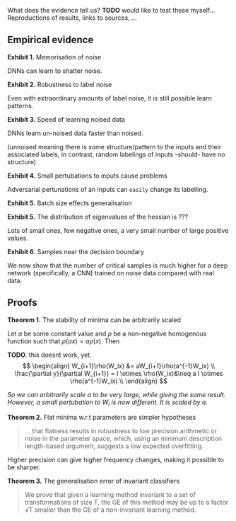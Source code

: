 What does the evidence tell us?
__TODO__ would like to test these myself...
Reproductions of results, links to sources, ...

## Empirical evidence

__Exhibit 1.__ Memorisation of noise

DNNs can learn to shatter noise.

__Exhibit 2.__ Robustness to label noise

Even with extraordinary amounts of label noise, it is still possible learn patterns.

__Exhibit 3.__ Speed of learning noised data

DNNs learn un-noised data faster than noised.

(unnoised meaning there is some structure/pattern to the inputs and their associated labels, in contrast, random labelings of inputs -should- have no structure)

__Exhibit 4.__ Small pertubations to inputs cause problems

Adversarial pertunations of an inputs can `easily` change its labelling.

__Exhibit 5.__ Batch size effects generalisation



<!-- Potential qualms with this evidence.
- How does training time effect this?
- What about learning rate?
- Is that just due to batch norm?
 -->


__Exhibit 5.__ The distribution of eigenvalues of the hessian is ???

Lots of small ones, few negative ones, a very small number of large positive values.

__Exhibit 6.__ Samples near the decision boundary

We now show that the number of critical samples is much higher for a deep network (specifically, a CNN) trained on noise data compared with real data.
<!-- What about other adversarial perturbations? -->

## Proofs

__Theorem 1.__ The stability of minima can be arbitrarily scaled

Let $a$ be some constant value and $\rho$ be a non-negative homogenous function such that $\rho(ax) = a\rho(x)$. Then

__TODO__. this doesnt work, yet.
$$
\begin{align}
W_{i+1}\rho(W_ix) &= aW_{i+1}\rho(a^{-1}W_ix)  \\
\frac{\partial y}{\partial W_{i+1}} = I \otimes \rho(W_ix)&\neq a I \otimes \rho(a^{-1}W_ix) \\
\end{align}
$$

_So we can arbitrarily scale a to be very large, while giving the same result. However, a small pertubation to_ $W_i$ _is now different. It is scaled by a._

<!-- But the key question is what sort of minima does SGD tend to settle on? So what if they can be arbitrarily scaled, they arent in reality. -->

<!-- But wait a minute. For everything we make more sensitive, we have to make something else less sensitive, so the distribution of sensitivity over all parameters is conserved? -->

__Theorem 2.__ Flat minima w.r.t parameters are simpler hypotheses

> ... that flatness results in robustness to low precision arithmetic or noise in the parameter space, which, using an minimum description length-based argument, suggests a low expected overfitting.

Higher precision can give higher frequency changes, making it possible to be sharper.

<!-- A lot of these conjectures state that it must be a cts flat minima. Why? Discts could also work? -->


__Theorem 3.__ The generalisation error of invariant classifiers

> We prove that given a learning method invariant to a set of transformations of size T, the GE of this method may be up to a factor √T smaller than the GE of a non-invariant learning method.
